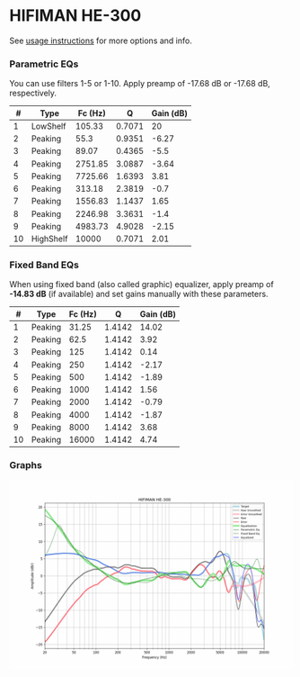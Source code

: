 # HIFIMAN HE-300
See [usage instructions](https://github.com/jaakkopasanen/AutoEq#usage) for more options and info.

### Parametric EQs
You can use filters 1-5 or 1-10. Apply preamp of -17.68 dB or -17.68 dB, respectively.

|   # | Type      |   Fc (Hz) |      Q |   Gain (dB) |
|-----|-----------|-----------|--------|-------------|
|   1 | LowShelf  |    105.33 | 0.7071 |       20    |
|   2 | Peaking   |     55.3  | 0.9351 |       -6.27 |
|   3 | Peaking   |     89.07 | 0.4365 |       -5.5  |
|   4 | Peaking   |   2751.85 | 3.0887 |       -3.64 |
|   5 | Peaking   |   7725.66 | 1.6393 |        3.81 |
|   6 | Peaking   |    313.18 | 2.3819 |       -0.7  |
|   7 | Peaking   |   1556.83 | 1.1437 |        1.65 |
|   8 | Peaking   |   2246.98 | 3.3631 |       -1.4  |
|   9 | Peaking   |   4983.73 | 4.9028 |       -2.15 |
|  10 | HighShelf |  10000    | 0.7071 |        2.01 |

### Fixed Band EQs
When using fixed band (also called graphic) equalizer, apply preamp of **-14.83 dB** (if available) and set gains manually with these parameters.

|   # | Type    |   Fc (Hz) |      Q |   Gain (dB) |
|-----|---------|-----------|--------|-------------|
|   1 | Peaking |     31.25 | 1.4142 |       14.02 |
|   2 | Peaking |     62.5  | 1.4142 |        3.92 |
|   3 | Peaking |    125    | 1.4142 |        0.14 |
|   4 | Peaking |    250    | 1.4142 |       -2.17 |
|   5 | Peaking |    500    | 1.4142 |       -1.89 |
|   6 | Peaking |   1000    | 1.4142 |        1.56 |
|   7 | Peaking |   2000    | 1.4142 |       -0.79 |
|   8 | Peaking |   4000    | 1.4142 |       -1.87 |
|   9 | Peaking |   8000    | 1.4142 |        3.68 |
|  10 | Peaking |  16000    | 1.4142 |        4.74 |

### Graphs
![](./HIFIMAN%20HE-300.png)
